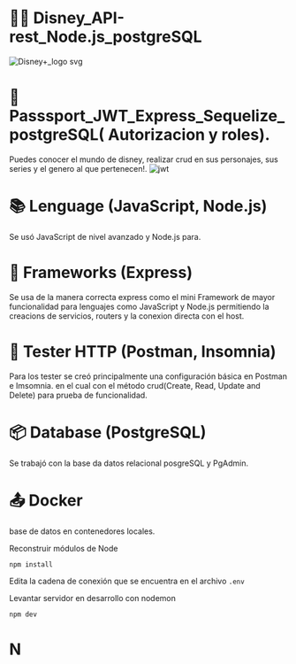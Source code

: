 # 🧜‍♀️ Disney_API-rest_Node.js_postgreSQL
![Disney+_logo svg](https://user-images.githubusercontent.com/106114288/178811399-8f33ce4f-2c69-40a0-8654-6e2b0864defb.png)

# 🧾Passsport_JWT_Express_Sequelize_postgreSQL( Autorizacion y roles).
Puedes conocer el mundo de disney, realizar crud en sus personajes, sus series y el genero al que pertenecen!.
![jwt](https://user-images.githubusercontent.com/106114288/177060222-0810a96f-e0f2-4f4b-9281-f85c18e0f960.jpg)


# 📚 Lenguage (JavaScript, Node.js)
Se usó JavaScript de nivel avanzado y Node.js para.


# 📲 Frameworks (Express)
Se usa de la manera correcta express como el mini Framework de mayor funcionalidad para lenguajes como JavaScript y Node.js permitiendo la creacions de servicios, routers y la conexion directa con el host.


# 📱 Tester HTTP (Postman, Insomnia)
Para los tester se creó principalmente una configuración básica en Postman e Imsomnia. en el cual con el método crud(Create, Read, Update and Delete) para prueba  de funcionalidad.

# 📦 Database (PostgreSQL)
Se trabajó con la base da datos relacional posgreSQL y PgAdmin.


# 📤 Docker 
 base de datos en contenedores locales.

Reconstruir módulos de Node
```
npm install
```
Edita la cadena de conexión que se encuentra en el archivo 
``
.env 
``

Levantar servidor en desarrollo con nodemon
```
npm dev
```
# N
